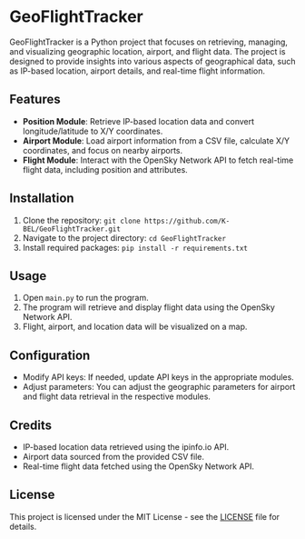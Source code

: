 # GeoFlightTracker

GeoFlightTracker is a Python project that focuses on retrieving, managing, and visualizing geographic location, airport, and flight data. The project is designed to provide insights into various aspects of geographical data, such as IP-based location, airport details, and real-time flight information.

## Features

- **Position Module**: Retrieve IP-based location data and convert longitude/latitude to X/Y coordinates.
- **Airport Module**: Load airport information from a CSV file, calculate X/Y coordinates, and focus on nearby airports.
- **Flight Module**: Interact with the OpenSky Network API to fetch real-time flight data, including position and attributes.

## Installation

1. Clone the repository: `git clone https://github.com/K-BEL/GeoFlightTracker.git`
2. Navigate to the project directory: `cd GeoFlightTracker`
3. Install required packages: `pip install -r requirements.txt`

## Usage

1. Open `main.py` to run the program.
2. The program will retrieve and display flight data using the OpenSky Network API.
3. Flight, airport, and location data will be visualized on a map.

## Configuration

- Modify API keys: If needed, update API keys in the appropriate modules.
- Adjust parameters: You can adjust the geographic parameters for airport and flight data retrieval in the respective modules.

## Credits

- IP-based location data retrieved using the ipinfo.io API.
- Airport data sourced from the provided CSV file.
- Real-time flight data fetched using the OpenSky Network API.

## License

This project is licensed under the MIT License - see the [LICENSE](LICENSE) file for details.

